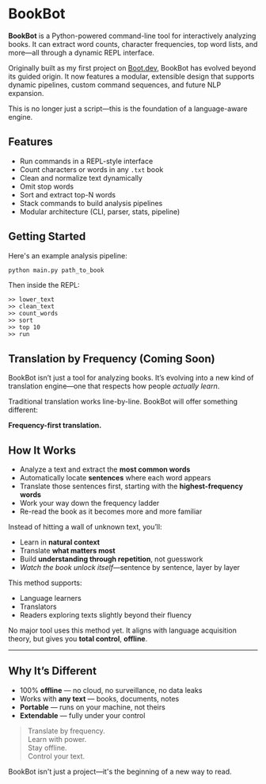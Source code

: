 # BookBot

**BookBot** is a Python-powered command-line tool for interactively analyzing books. It can extract word counts, character frequencies, top word lists, and more—all through a dynamic REPL interface.

Originally built as my first project on [Boot.dev](https://www.boot.dev), BookBot has evolved beyond its guided origin. It now features a modular, extensible design that supports dynamic pipelines, custom command sequences, and future NLP expansion.

This is no longer just a script—this is the foundation of a language-aware engine.

## Features

- Run commands in a REPL-style interface
- Count characters or words in any `.txt` book
- Clean and normalize text dynamically
- Omit stop words
- Sort and extract top-N words
- Stack commands to build analysis pipelines
- Modular architecture (CLI, parser, stats, pipeline)

## Getting Started
Here's an example analysis pipeline:

```bash
python main.py path_to_book
```
Then inside the REPL:
```text
>> lower_text
>> clean_text
>> count_words
>> sort
>> top 10
>> run
```

## Translation by Frequency (Coming Soon)

BookBot isn’t just a tool for analyzing books. It’s evolving into a new kind of translation engine—one that respects how people *actually learn*.

Traditional translation works line-by-line. BookBot will offer something different:

**Frequency-first translation.**

## How It Works

- Analyze a text and extract the **most common words**
- Automatically locate **sentences** where each word appears
- Translate those sentences first, starting with the **highest-frequency words**
- Work your way down the frequency ladder
- Re-read the book as it becomes more and more familiar

Instead of hitting a wall of unknown text, you’ll:

- Learn in **natural context**
- Translate **what matters most**
- Build **understanding through repetition**, not guesswork
- *Watch the book unlock itself*—sentence by sentence, layer by layer

This method supports:
- Language learners
- Translators
- Readers exploring texts slightly beyond their fluency

No major tool uses this method yet. It aligns with language acquisition theory, but gives you **total control**, **offline**.

---

## Why It’s Different

- 100% **offline** — no cloud, no surveillance, no data leaks
- Works with **any text** — books, documents, notes
- **Portable** — runs on your machine, not theirs
- **Extendable** — fully under your control

> Translate by frequency.  
> Learn with power.  
> Stay offline.  
> Control your text.

BookBot isn't just a project—it's the beginning of a new way to read.
